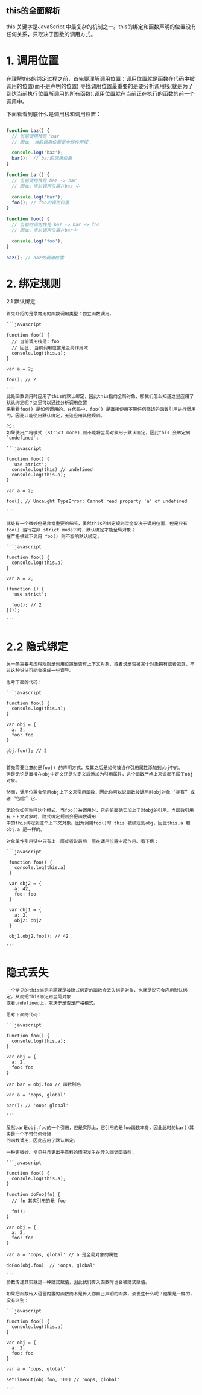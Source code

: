## this的全面解析 #

this 关键字是JavaScript 中最复杂的机制之一。this的绑定和函数声明的位置没有任何关系，只取决于函数的调用方式。

# 1. 调用位置

  在理解this的绑定过程之前，首先要理解调用位置：调用位置就是函数在代码中被调用的位置(而不是声明的位置)
  寻找调用位置最重要的是要分析调用栈(就是为了到达当前执行位置所调用的所有函数),调用位置就在当前正在执行的函数的前一个调用中。

  下面看看到底什么是调用栈和调用位置：

  ```javascript

  function baz() {
    // 当前调用栈是：baz
    // 因此, 当前调用位置是全局作用域

    console.log('baz');
    bar();  // bar的调用位置
  }

  function bar() {
    // 当前调用栈是 baz -> bar
    // 因此，当前调用位置在baz 中

    console.log('bar');
    foo(); // foo的调用位置
  }

  function foo() {
    // 当前的调用栈是 baz -> bar -> foo
    // 因此，当前调用位置在bar中

    console.log('foo');
  }

  baz(); // baz的调用位置

  ```

# 2. 绑定规则

  2.1 默认绑定

    首先介绍的是最常用的函数调用类型：独立函数调用。

    ```javascript

    function foo() {
      // 当前调用栈是：foo
      // 因此, 当前调用位置是全局作用域
      console.log(this.a);
    }

    var a = 2;

    foo(); // 2

    ```
    此处函数调用时应用了this的默认绑定，因此this指向全局对象，那我们怎么知道这里应用了默认绑定呢？这里可以通过分析调用位置
    来看看foo() 是如何调用的。在代码中，foo() 是直接使用不带任何修饰的函数引用进行调用的，因此只能使用默认绑定，无法应用其他规则。

    PS:
    如果使用严格模式 (strict mode),则不能将全局对象用于默认绑定，因此this 会绑定到`undefined`:

    ```javascript
    
    function foo() {
      'use strict';
      console.log(this) // undefined
      console.log(this.a);
    }

    var a = 2;

    foo(); // Uncaught TypeError: Cannot read property 'a' of undefined
    
    ```

    此处有一个微妙但是非常重要的细节，虽然this的绑定规则完全取决于调用位置，但是只有foo() 运行在非 strict mode下时，默认绑定才能全局对象；
    在严格模式下调用 foo() 则不影响默认绑定;

    ```javascript
    
    function foo() {
      console.log(this.a)
    }

    var a = 2;

    (function () {
      'use strict';

      foo(); // 2
    }());
    
    ```

  # 2.2 隐式绑定

    另一条需要考虑得规则是调用位置是否有上下文对象，或者说是否被某个对象拥有或者包含，不过这种说法可能会造成一些误导。
    
    思考下面的代码：

    ```javascript
    
    function foo() {
      console.log(this.a);
    }
    
    var obj = {
      a: 2,
      foo: foo
    }

    obj.foo(); // 2
    ```

    首先需要注意的是foo() 的声明方式，及其之后是如何被当作引用属性添加到obj中的。
    但是无论是直接在obj中定义还是先定义后添加为引用属性，这个函数严格上来说都不属于obj对象。
    
    然而，调用位置会使用obj上下文来引用函数，因此你可以说函数被调用时obj对象 “拥有” 或者 “包含” 它。

    无论你如何称呼这个模式，当foo()被调用时，它的前面确实加上了对obj的引用。当函数引用有上下文对象时，隐式绑定规则会把函数调用
    中的this绑定到这个上下文对象。因为调用foo()时 this 被绑定到obj，因此this.a 和 obj.a 是一样的。

    对象属性引用链中只有上一层或者说最后一层在调用位置中起作用。看下例：

    ```javascript

     function foo() {
       console.log(this.a)
     }

     var obj2 = {
       a: 42,
       foo: foo
     }

     var obj1 = {
       a: 2,
       obj2: obj2
     }

     obj1.obj2.foo(); // 42

    ```

   # 隐式丢失

    一个常见的this绑定问题就是被隐式绑定的函数会丢失绑定对象，也就是说它会应用默认绑定，从而把this绑定到全局对象
    或者undefined上，取决于是否是严格模式。

    思考下面的代码：

    ```javascript
    
    function foo() {
      console.log(this.a);
    }

    var obj = {
      a: 2,
      foo: foo
    }

    var bar = obj.foo // 函数别名
    
    var a = 'oops, global'

    bar(); // 'oops global'
    
    ```

    虽然bar是obj.foo的一个引用，但是实际上，它引用的是foo函数本身，因此此时的bar()其实是一个不带任何修饰
    的函数调用，因此应用了默认绑定。

    一种更微妙、常见并且更出乎意料的情况发生在传入回调函数时：

    ```javascript
    
    function foo() {
      console.log(this.a);
    }

    function doFoo(fn) {
      // fn 其实引用的是 foo

      fn();
    }

    var obj = {
      a: 2,
      foo: foo
    }

    var a = 'oops, global' // a 是全局对象的属性

    doFoo(obj.foo)  // 'oops, global'
    
    ```
    参数传递其实就是一种隐式赋值，因此我们传入函数时也会被隐式赋值。

    如果把函数传入语言内置的函数而不是传入你自己声明的函数，会发生什么呢？结果是一样的，没有区别：

    ```javascript
    
    function foo() {
      console.log(this.a)
    }

    var obj = {
      a: 2,
      foo: foo
    }

    var a = 'oops, global'

    setTimeout(obj.foo, 100) // 'oops, global'
    
    ```